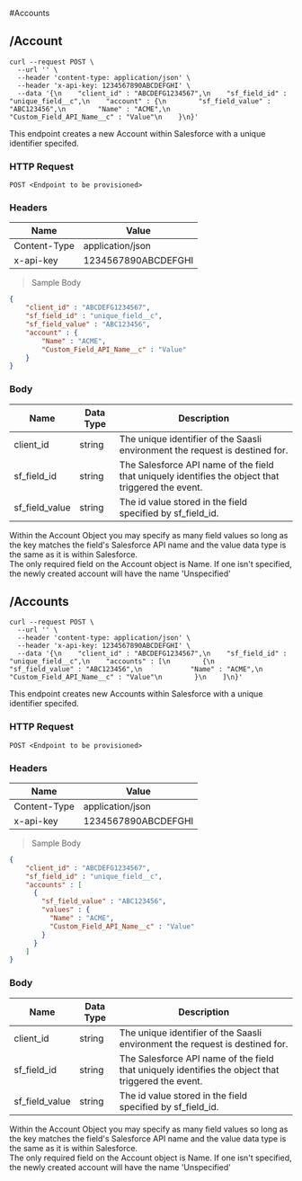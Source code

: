 #Accounts

## /Account

```shell
curl --request POST \
  --url '' \
  --header 'content-type: application/json' \
  --header 'x-api-key: 1234567890ABCDEFGHI' \
  --data '{\n    "client_id" : "ABCDEFG1234567",\n    "sf_field_id" : "unique_field__c",\n    "account" : {\n        "sf_field_value" : "ABC123456",\n        "Name" : "ACME",\n        "Custom_Field_API_Name__c" : "Value"\n    }\n}'
```

This endpoint creates a new Account within Salesforce with a unique identifier specifed.

### HTTP Request

`POST <Endpoint to be provisioned>`

### Headers

Name | Value
--------- | ------- 
Content-Type | application/json
x-api-key |  1234567890ABCDEFGHI

> Sample Body

```json
{
    "client_id" : "ABCDEFG1234567",
    "sf_field_id" : "unique_field__c",
    "sf_field_value" : "ABC123456",
    "account" : {
        "Name" : "ACME",
        "Custom_Field_API_Name__c" : "Value"
    }
}
```


### Body

Name | Data Type | Description
--------- | --------- | -----------
client_id | string | The unique identifier of the Saasli environment the request is destined for.
sf_field_id | string | The Salesforce API name of the field that uniquely identifies the object that triggered the event.
sf_field_value | string | The id value stored in the field specified by sf_field_id.

<aside class="notice">
Within the Account Object you may specify as many field values so long as the key matches the field's Salesforce API name and the value data type is the same as it is within Salesforce.
</aside>
<aside class="notice">
The only required field on the Account object is Name. If one isn't specified, the newly created account will have the name 'Unspecified'
</aside>



## /Accounts

```shell
curl --request POST \
  --url '' \
  --header 'content-type: application/json' \
  --header 'x-api-key: 1234567890ABCDEFGHI' \
  --data '{\n    "client_id" : "ABCDEFG1234567",\n    "sf_field_id" : "unique_field__c",\n    "accounts" : [\n        {\n            "sf_field_value" : "ABC123456",\n            "Name" : "ACME",\n            "Custom_Field_API_Name__c" : "Value"\n        }\n    ]\n}'
```

This endpoint creates new Accounts within Salesforce with a unique identifier specifed.

### HTTP Request

`POST <Endpoint to be provisioned>`

### Headers

Name | Value
--------- | ------- 
Content-Type | application/json
x-api-key |  1234567890ABCDEFGHI

> Sample Body

```json
{
    "client_id" : "ABCDEFG1234567",
    "sf_field_id" : "unique_field__c",
    "accounts" : [
      {
        "sf_field_value" : "ABC123456",
        "values" : {
          "Name" : "ACME",
          "Custom_Field_API_Name__c" : "Value"
        }
      }
    ]
}
```

### Body

Name | Data Type | Description
--------- | --------- | -----------
client_id | string | The unique identifier of the Saasli environment the request is destined for.
sf_field_id | string | The Salesforce API name of the field that uniquely identifies the object that triggered the event.
sf_field_value | string | The id value stored in the field specified by sf_field_id.

<aside class="warning">
Within the Account Object you may specify as many field values so long as the key matches the field's Salesforce API name and the value data type is the same as it is within Salesforce.
</aside>
<aside class="warning">
The only required field on the Account object is Name. If one isn't specified, the newly created account will have the name 'Unspecified'
</aside>